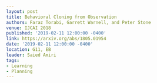 ```yaml
---
layout: post
title: Behavioral Cloning from Observation
authors: Faraz Torabi, Garrett Warnell, and Peter Stone
venue: IJCAI 2018
published: '2019-02-11 12:00:00 -0400'
link: https://arxiv.org/abs/1805.01954
date: '2019-02-11 12:00:00 -0400'
location: G11, EB
leader: Saied Amiri
tags:
- Learning
- Planning
---
```

